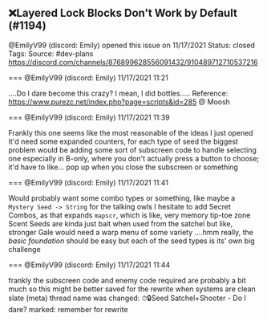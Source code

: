 ## ❌Layered Lock Blocks Don't Work by Default (#1194)
@EmilyV99 (discord: Emily) opened this issue on 11/17/2021
Status: closed
Tags: 
Source: #dev-plans https://discord.com/channels/876899628556091432/910489712710537216


=== @EmilyV99 (discord: Emily) 11/17/2021 11:21

....Do I dare become this crazy? I mean, I did bottles.....
Reference: https://www.purezc.net/index.php?page=scripts&id=285
@ Moosh

=== @EmilyV99 (discord: Emily) 11/17/2021 11:39

Frankly this one seems like the most reasonable of the ideas I just opened
It'd need some expanded counters, for each type of seed
the biggest problem would be adding some sort of subscreen code to handle selecting one
especially in B-only, where you don't actually press a button to choose; it'd have to like... pop up when you close the subscreen or something

=== @EmilyV99 (discord: Emily) 11/17/2021 11:41

Would probably want some combo types or something, like maybe a `Mystery Seed -> String` for the talking owls
I hesitate to add Secret Combos, as that expands `mapscr`, which is like, very memory tip-toe zone
Scent Seeds are kinda just bait when used from the satchel
but like, stronger
Gale would need a warp menu of some variety
....hmm
really, the *basic foundation* should be easy
but each of the seed types is its' own big challenge

=== @EmilyV99 (discord: Emily) 11/17/2021 11:44

frankly the subscreen code and enemy code required are probably a bit much
so this might be better saved for the rewrite when systems are clean slate
(meta) thread name was changed: ⏱🔒Seed Satchel+Shooter - Do I dare?
marked: remember for rewrite
